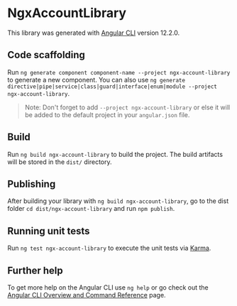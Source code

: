 # NgxAccountLibrary

This library was generated with [Angular CLI](https://github.com/angular/angular-cli) version 12.2.0.

## Code scaffolding

Run `ng generate component component-name --project ngx-account-library` to generate a new component. You can also use `ng generate directive|pipe|service|class|guard|interface|enum|module --project ngx-account-library`.
> Note: Don't forget to add `--project ngx-account-library` or else it will be added to the default project in your `angular.json` file. 

## Build

Run `ng build ngx-account-library` to build the project. The build artifacts will be stored in the `dist/` directory.

## Publishing

After building your library with `ng build ngx-account-library`, go to the dist folder `cd dist/ngx-account-library` and run `npm publish`.

## Running unit tests

Run `ng test ngx-account-library` to execute the unit tests via [Karma](https://karma-runner.github.io).

## Further help

To get more help on the Angular CLI use `ng help` or go check out the [Angular CLI Overview and Command Reference](https://angular.io/cli) page.
